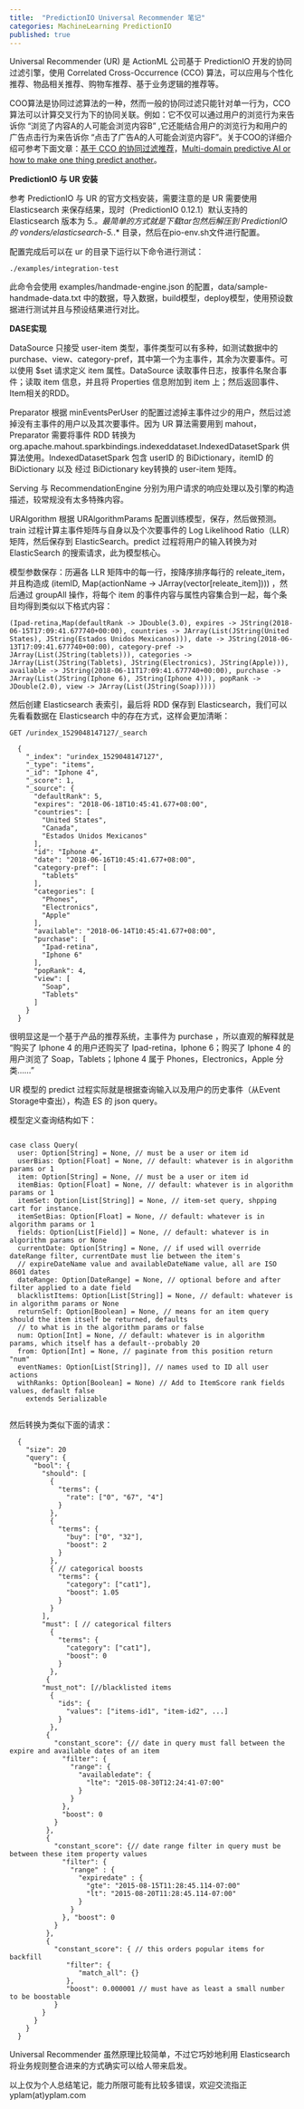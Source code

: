 ```yaml
---
title:  "PredictionIO Universal Recommender 笔记"
categories: MachineLearning PredictionIO
published: true
---
```


Universal Recommender (UR) 是 ActionML 公司基于 PredictionIO 开发的协同过滤引擎，使用 Correlated Cross-Occurrence (CCO) 算法，可以应用与个性化推荐、物品相关推荐、购物车推荐、基于业务逻辑的推荐等。

COO算法是协同过滤算法的一种，然而一般的协同过滤只能针对单一行为，CCO算法可以计算交叉行为下的协同关联。例如：它不仅可以通过用户的浏览行为来告诉你 “浏览了内容A的人可能会浏览内容B” ,它还能结合用户的浏览行为和用户的广告点击行为来告诉你 “点击了广告A的人可能会浏览内容F”。关于COO的详细介绍可参考下面文章：[基于 CCO 的协同过滤推荐](http://hejunhao.me/archives/1083)，[Multi-domain predictive AI or how to make one thing predict another](https://developer.ibm.com/dwblog/2017/mahout-spark-correlated-cross-occurences/)。


**PredictionIO 与 UR 安装**

参考 PredictionIO 与 UR 的官方文档安装，需要注意的是 UR 需要使用 Elasticsearch 来保存结果，现时（PredictionIO 0.12.1）默认支持的 Elasticsearch 版本为 5.*。最简单的方式就是下载tar包然后解压到 PredictionIO 的 vonders/elasticsearch-5.*.* 目录，然后在pio-env.sh文件进行配置。

配置完成后可以在 ur 的目录下运行以下命令进行测试：

```
./examples/integration-test
```

此命令会使用 examples/handmade-engine.json 的配置，data/sample-handmade-data.txt 中的数据，导入数据，build模型，deploy模型，使用预设数据进行测试并且与预设结果进行对比。

**DASE实现**

DataSource 只接受 user-item 类型，事件类型可以有多种，如测试数据中的 purchase、view、category-pref，其中第一个为主事件，其余为次要事件。可以使用 $set 请求定义 item 属性。DataSource 读取事件日志，按事件名聚合事件；读取 item 信息，并且将 Properties 信息附加到 item 上；然后返回事件、Item相关的RDD。

Preparator 根据 minEventsPerUser 的配置过滤掉主事件过少的用户，然后过滤掉没有主事件的用户以及其次要事件。因为 UR 算法需要用到 mahout，Preparator 需要将事件 RDD 转换为 org.apache.mahout.sparkbindings.indexeddataset.IndexedDatasetSpark 供算法使用。IndexedDatasetSpark 包含 userID 的 BiDictionary，itemID 的 BiDictionary 以及 经过 BiDictionary key转换的 user-item 矩阵。

Serving 与 RecommendationEngine 分别为用户请求的响应处理以及引擎的构造描述，较常规没有太多特殊内容。

URAlgorithm 根据 URAlgorithmParams 配置训练模型，保存，然后做预测。train 过程计算主事件矩阵与自身以及个次要事件的 Log Likelihood Ratio（LLR） 矩阵，然后保存到 ElasticSearch。predict 过程将用户的输入转换为对 ElasticSearch 的搜索请求，此为模型核心。

模型参数保存：历遍各 LLR 矩阵中的每一行，按降序排序每行的 releate_item，并且构造成 (itemID, Map(actionName -> JArray(vector[releate_item]))) ，然后通过 groupAll 操作，将每个 item 的事件内容与属性内容集合到一起，每个条目均得到类似以下格式内容：

```
(Ipad-retina,Map(defaultRank -> JDouble(3.0), expires -> JString(2018-06-15T17:09:41.677740+00:00), countries -> JArray(List(JString(United States), JString(Estados Unidos Mexicanos))), date -> JString(2018-06-13T17:09:41.677740+00:00), category-pref -> JArray(List(JString(tablets))), categories -> JArray(List(JString(Tablets), JString(Electronics), JString(Apple))), available -> JString(2018-06-11T17:09:41.677740+00:00), purchase -> JArray(List(JString(Iphone 6), JString(Iphone 4))), popRank -> JDouble(2.0), view -> JArray(List(JString(Soap)))))

```

然后创建 Elasticsearch 表索引，最后将 RDD 保存到 Elasticsearch，我们可以先看看数据在 Elasticsearch 中的存在方式，这样会更加清晰：

```
GET /urindex_1529048147127/_search
```

```
  {
    "_index": "urindex_1529048147127",
    "_type": "items",
    "_id": "Iphone 4",
    "_score": 1,
    "_source": {
      "defaultRank": 5,
      "expires": "2018-06-18T10:45:41.677+08:00",
      "countries": [
        "United States",
        "Canada",
        "Estados Unidos Mexicanos"
      ],
      "id": "Iphone 4",
      "date": "2018-06-16T10:45:41.677+08:00",
      "category-pref": [
        "tablets"
      ],
      "categories": [
        "Phones",
        "Electronics",
        "Apple"
      ],
      "available": "2018-06-14T10:45:41.677+08:00",
      "purchase": [
        "Ipad-retina",
        "Iphone 6"
      ],
      "popRank": 4,
      "view": [
        "Soap",
        "Tablets"
      ]
    }
  }
```

很明显这是一个基于产品的推荐系统，主事件为 purchase ，所以直观的解释就是 “购买了 Iphone 4 的用户还购买了 Ipad-retina，Iphone 6；购买了 Iphone 4 的用户浏览了 Soap，Tablets；Iphone 4 属于 Phones，Electronics，Apple 分类……”

UR 模型的 predict 过程实际就是根据查询输入以及用户的历史事件（从Event Storage中查出），构造 ES 的 json query。

模型定义查询结构如下：

```

case class Query(
  user: Option[String] = None, // must be a user or item id
  userBias: Option[Float] = None, // default: whatever is in algorithm params or 1
  item: Option[String] = None, // must be a user or item id
  itemBias: Option[Float] = None, // default: whatever is in algorithm params or 1
  itemSet: Option[List[String]] = None, // item-set query, shpping cart for instance.
  itemSetBias: Option[Float] = None, // default: whatever is in algorithm params or 1
  fields: Option[List[Field]] = None, // default: whatever is in algorithm params or None
  currentDate: Option[String] = None, // if used will override dateRange filter, currentDate must lie between the item's
  // expireDateName value and availableDateName value, all are ISO 8601 dates
  dateRange: Option[DateRange] = None, // optional before and after filter applied to a date field
  blacklistItems: Option[List[String]] = None, // default: whatever is in algorithm params or None
  returnSelf: Option[Boolean] = None, // means for an item query should the item itself be returned, defaults
  // to what is in the algorithm params or false
  num: Option[Int] = None, // default: whatever is in algorithm params, which itself has a default--probably 20
  from: Option[Int] = None, // paginate from this position return "num"
  eventNames: Option[List[String]], // names used to ID all user actions
  withRanks: Option[Boolean] = None) // Add to ItemScore rank fields values, default false
    extends Serializable
    
```

然后转换为类似下面的请求：

```
  {
    "size": 20
    "query": {
      "bool": {
        "should": [
          {
            "terms": {
              "rate": ["0", "67", "4"]
            }
          },
          {
            "terms": {
              "buy": ["0", "32"],
              "boost": 2
            }
          },
          { // categorical boosts
            "terms": {
              "category": ["cat1"],
              "boost": 1.05
            }
          }
        ],
        "must": [ // categorical filters
          {
            "terms": {
              "category": ["cat1"],
              "boost": 0
            }
          },
         {
        "must_not": [//blacklisted items
          {
            "ids": {
              "values": ["items-id1", "item-id2", ...]
            }
          },
         {
           "constant_score": {// date in query must fall between the expire and available dates of an item
             "filter": {
               "range": {
                 "availabledate": {
                   "lte": "2015-08-30T12:24:41-07:00"
                 }
               }
             },
             "boost": 0
           }
         },
         {
           "constant_score": {// date range filter in query must be between these item property values
             "filter": {
               "range" : {
                 "expiredate" : {
                   "gte": "2015-08-15T11:28:45.114-07:00"
                   "lt": "2015-08-20T11:28:45.114-07:00"
                 }
               }
             }, "boost": 0
           }
         },
         {
           "constant_score": { // this orders popular items for backfill
              "filter": {
                 "match_all": {}
              },
              "boost": 0.000001 // must have as least a small number to be boostable
           }
        }
      }
    }
  }
```

Universal Recommender 虽然原理比较简单，不过它巧妙地利用 Elasticsearch 将业务规则整合进来的方式确实可以给人带来启发。

以上仅为个人总结笔记，能力所限可能有比较多错误，欢迎交流指正 yplam(at)yplam.com

